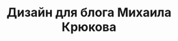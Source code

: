 ---
title: Дизайн для блога Михаила Крюкова
link: http://blog.mkrukov.ru
tags:
- Дизайн
- Заказ
- Эгея
clickable: false
---